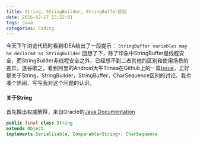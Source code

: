 ```yaml
---
title: String, StringBuilder, StringBuffer区别
date: 2016-02-17 15:22:01
tags: Java
categories: Coding
---
```

今天下午浏览代码时看到IDEA给出了一段提示：
`StringBuffer variables may be declared as StringBuilder`
回想了下，除了印象中StringBuffer是线程安全，而StringBuilder非线程安全之外，已经想不到二者其他的区别和使用场景的差异。遂谷歌之，看到阿里的Android大牛Trinea在Github上的一篇[Issue](https://github.com/android-cn/android-discuss/issues/5)，正好是关于String，StringBuilder，StringBuffer，CharSequence区别的讨论。我也凑个热闹，写写我对这个问题的认识。

#### 关于String

首先搬出权威解释，来自Oracle的[Java Documentation](https://docs.oracle.com/javase/8/docs/api/java/lang/String.html)
```java
public final class String
extends Object
implements Serializable, Comparable<String>, CharSequence
```
